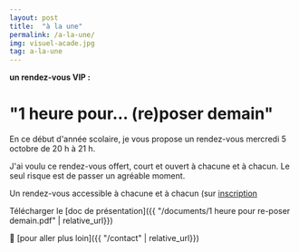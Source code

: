 ```yaml
---
layout: post
title:  "à la une"
permalink: /a-la-une/
img: visuel-acade.jpg
tag: a-la-une
---
```

**un rendez-vous VIP :**

# "1 heure pour... (re)poser demain"

En ce début d'année scolaire, je vous propose un rendez-vous mercredi 5 octobre de 20 h à 21 h.

J'ai voulu ce rendez-vous offert, court et ouvert à chacune et à chacun. Le seul risque est de passer un agréable moment.

Un rendez-vous accessible à chacune et à chacun (sur [inscription](https://framaforms.org/1-heure-pour-reposer-demain-inscription-1661268686)

Télécharger le [doc de présentation]({{ "/documents/1 heure pour re-poser demain.pdf" | relative_url}})

👣 [pour aller plus loin]({{ "/contact"  | relative_url}})
